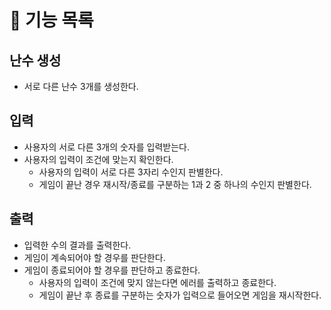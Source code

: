 # 🔧 기능 목록

## 난수 생성
- 서로 다른 난수 3개를 생성한다.


## 입력
- 사용자의 서로 다른 3개의 숫자를 입력받는다.
- 사용자의 입력이 조건에 맞는지 확인한다.
  - 사용자의 입력이 서로 다른 3자리 수인지 판별한다.
  - 게임이 끝난 경우 재시작/종료를 구분하는 1과 2 중 하나의 수인지 판별한다.

## 출력
- 입력한 수의 결과를 출력한다.
- 게임이 계속되어야 할 경우를 판단한다.
- 게임이 종료되어야 할 경우를 판단하고 종료한다.
  - 사용자의 입력이 조건에 맞지 않는다면 에러를 출력하고 종료한다.
  - 게임이 끝난 후 종료를 구분하는 숫자가 입력으로 들어오면 게임을 재시작한다.